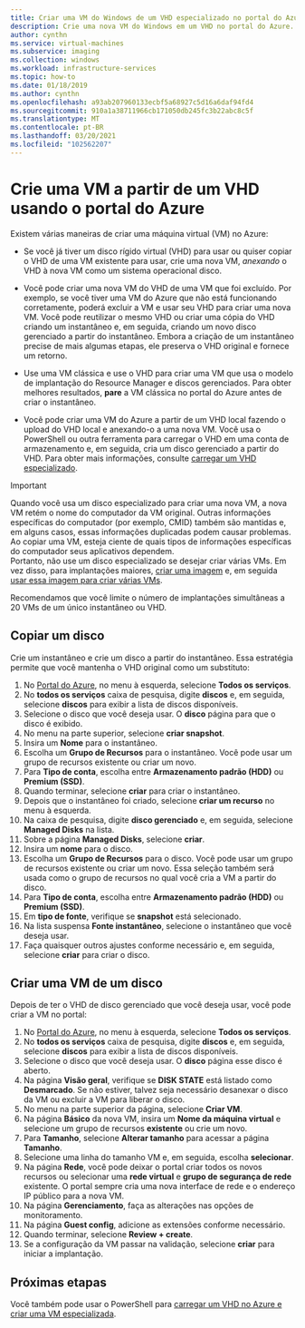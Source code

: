 ```yaml
---
title: Criar uma VM do Windows de um VHD especializado no portal do Azure
description: Crie uma nova VM do Windows em um VHD no portal do Azure.
author: cynthn
ms.service: virtual-machines
ms.subservice: imaging
ms.collection: windows
ms.workload: infrastructure-services
ms.topic: how-to
ms.date: 01/18/2019
ms.author: cynthn
ms.openlocfilehash: a93ab207960133ecbf5a68927c5d16a6daf94fd4
ms.sourcegitcommit: 910a1a38711966cb171050db245fc3b22abc8c5f
ms.translationtype: MT
ms.contentlocale: pt-BR
ms.lasthandoff: 03/20/2021
ms.locfileid: "102562207"
---
```

# <a name="create-a-vm-from-a-vhd-by-using-the-azure-portal"></a>Crie uma VM a partir de um VHD usando o portal do Azure

Existem várias maneiras de criar uma máquina virtual (VM) no Azure: 

- Se você já tiver um disco rígido virtual (VHD) para usar ou quiser copiar o VHD de uma VM existente para usar, crie uma nova VM, *anexando* o VHD à nova VM como um sistema operacional disco. 

- Você pode criar uma nova VM do VHD de uma VM que foi excluído. Por exemplo, se você tiver uma VM do Azure que não está funcionando corretamente, poderá excluir a VM e usar seu VHD para criar uma nova VM. Você pode reutilizar o mesmo VHD ou criar uma cópia do VHD criando um instantâneo e, em seguida, criando um novo disco gerenciado a partir do instantâneo. Embora a criação de um instantâneo precise de mais algumas etapas, ele preserva o VHD original e fornece um retorno.

- Use uma VM clássica e use o VHD para criar uma VM que usa o modelo de implantação do Resource Manager e discos gerenciados. Para obter melhores resultados, **pare** a VM clássica no portal do Azure antes de criar o instantâneo.
 
- Você pode criar uma VM do Azure a partir de um VHD local fazendo o upload do VHD local e anexando-o a uma nova VM. Você usa o PowerShell ou outra ferramenta para carregar o VHD em uma conta de armazenamento e, em seguida, cria um disco gerenciado a partir do VHD. Para obter mais informações, consulte [carregar um VHD especializado](create-vm-specialized.md#option-2-upload-a-specialized-vhd). 

> [!IMPORTANT]
> 
> Quando você usa um disco especializado para criar uma nova VM, a nova VM retém o nome do computador da VM original. Outras informações específicas do computador (por exemplo, CMID) também são mantidas e, em alguns casos, essas informações duplicadas podem causar problemas. Ao copiar uma VM, esteja ciente de quais tipos de informações específicas do computador seus aplicativos dependem.  
> Portanto, não use um disco especializado se desejar criar várias VMs. Em vez disso, para implantações maiores, [criar uma imagem](capture-image-resource.md) e, em seguida [usar essa imagem para criar várias VMs](create-vm-generalized-managed.md).

Recomendamos que você limite o número de implantações simultâneas a 20 VMs de um único instantâneo ou VHD. 

## <a name="copy-a-disk"></a>Copiar um disco

Crie um instantâneo e crie um disco a partir do instantâneo. Essa estratégia permite que você mantenha o VHD original como um substituto:

1. No [Portal do Azure](https://portal.azure.com), no menu à esquerda, selecione **Todos os serviços**.
2. No **todos os serviços** caixa de pesquisa, digite **discos** e, em seguida, selecione **discos** para exibir a lista de discos disponíveis.
3. Selecione o disco que você deseja usar. O **disco** página para que o disco é exibido.
4. No menu na parte superior, selecione **criar snapshot**. 
5. Insira um **Nome** para o instantâneo.
6. Escolha um **Grupo de Recursos** para o instantâneo. Você pode usar um grupo de recursos existente ou criar um novo.
7. Para **Tipo de conta**, escolha entre **Armazenamento padrão (HDD)** ou **Premium (SSD)**.
8. Quando terminar, selecione **criar** para criar o instantâneo.
9. Depois que o instantâneo foi criado, selecione **criar um recurso** no menu à esquerda.
10. Na caixa de pesquisa, digite **disco gerenciado** e, em seguida, selecione **Managed Disks** na lista.
11. Sobre a página **Managed Disks**, selecione **criar**.
12. Insira um **nome** para o disco.
13. Escolha um **Grupo de Recursos** para o disco. Você pode usar um grupo de recursos existente ou criar um novo. Essa seleção também será usada como o grupo de recursos no qual você cria a VM a partir do disco.
14. Para **Tipo de conta**, escolha entre **Armazenamento padrão (HDD)** ou **Premium (SSD)**.
15. Em **tipo de fonte**, verifique se **snapshot** está selecionado.
16. Na lista suspensa **Fonte instantâneo**, selecione o instantâneo que você deseja usar.
17. Faça quaisquer outros ajustes conforme necessário e, em seguida, selecione **criar** para criar o disco.

## <a name="create-a-vm-from-a-disk"></a>Criar uma VM de um disco

Depois de ter o VHD de disco gerenciado que você deseja usar, você pode criar a VM no portal:

1. No [Portal do Azure](https://portal.azure.com), no menu à esquerda, selecione **Todos os serviços**.
2. No **todos os serviços** caixa de pesquisa, digite **discos** e, em seguida, selecione **discos** para exibir a lista de discos disponíveis.
3. Selecione o disco que você deseja usar. O **disco** página esse disco é aberto.
4. Na página **Visão geral**, verifique se **DISK STATE** está listado como **Desmarcado**. Se não estiver, talvez seja necessário desanexar o disco da VM ou excluir a VM para liberar o disco.
4. No menu na parte superior da página, selecione **Criar VM**.
5. Na página **Básico** da nova VM, insira um **Nome da máquina virtual** e selecione um grupo de recursos **existente** ou crie um novo.
6. Para **Tamanho**, selecione **Alterar tamanho** para acessar a página **Tamanho**.
7. Selecione uma linha do tamanho VM e, em seguida, escolha **selecionar**.
8. Na página **Rede**, você pode deixar o portal criar todos os novos recursos ou selecionar uma **rede virtual** e **grupo de segurança de rede** existente. O portal sempre cria uma nova interface de rede e o endereço IP público para a nova VM. 
9. Na página **Gerenciamento**, faça as alterações nas opções de monitoramento.
10. Na página **Guest config**, adicione as extensões conforme necessário.
11. Quando terminar, selecione **Review + create**. 
12. Se a configuração da VM passar na validação, selecione **criar** para iniciar a implantação.


## <a name="next-steps"></a>Próximas etapas

Você também pode usar o PowerShell para [carregar um VHD no Azure e criar uma VM especializada](create-vm-specialized.md).


